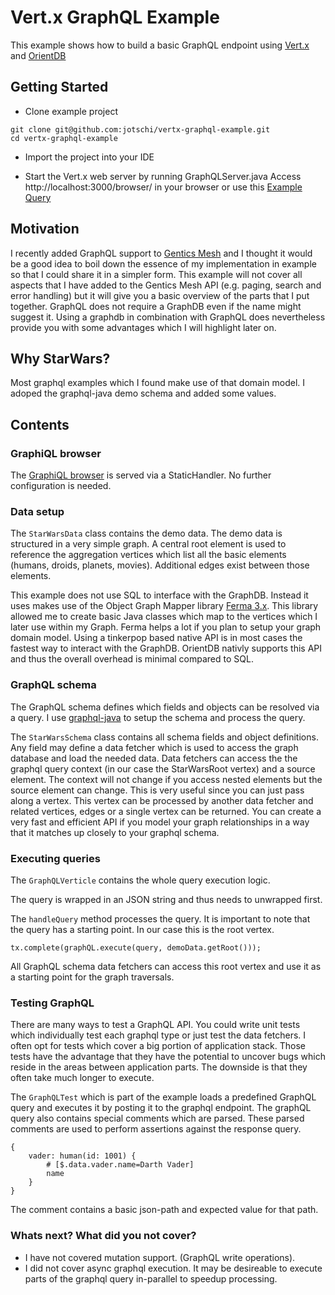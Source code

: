 # Vert.x GraphQL Example

This example shows how to build a basic GraphQL endpoint using [Vert.x](http://vertx.io/) and [OrientDB](http://orientdb.com/orientdb/)

## Getting Started

* Clone example project
```
git clone git@github.com:jotschi/vertx-graphql-example.git
cd vertx-graphql-example
```

* Import the project into your IDE 

* Start the Vert.x web server by running GraphQLServer.java
Access http://localhost:3000/browser/ in your browser or use this 
[Example Query](http://localhost:3000/browser/?query=%7B%0A%20%20movies%20%7B%0A%20%20%20%20title%0A%20%20%7D%0A%20%20hero%20%7B%0A%20%20%20%20name%0A%20%20%20%20friends%20%7B%0A%20%20%20%20%20%20name%0A%20%20%20%20%20%20friends%20%7B%0A%20%20%20%20%20%20%20%20name%0A%20%20%20%20%20%20%7D%0A%20%20%20%20%7D%0A%20%20%7D%0A%7D%0A)

## Motivation

I recently added GraphQL support to [Gentics Mesh](https://getmesh.io) and I thought it would be a good idea to boil down the essence of my implementation in example so that I could share it in a simpler form.
This example will not cover all aspects that I have added to the Gentics Mesh API (e.g. paging, search and error handling) but it will give you a basic overview of the parts that I put together.
GraphQL does not require a GraphDB even if the name might suggest it. Using a graphdb in combination with GraphQL does nevertheless provide you with some advantages which I will highlight later on.

## Why StarWars?

Most graphql examples which I found make use of that domain model. I adoped the graphql-java demo schema and added some values.

## Contents

### GraphiQL browser

The [GraphiQL browser](https://github.com/graphql/graphiql) is served via a StaticHandler. No further configuration is needed.

### Data setup

The `StarWarsData` class contains the demo data. The demo data is structured in a very simple graph. A central root element is used to reference the aggregation vertices which list all the basic elements (humans, droids, planets, movies).
Additional edges exist between those elements.

This example does not use SQL to interface with the GraphDB. Instead it uses makes use of the Object Graph Mapper library [Ferma 3.x](https://github.com/Syncleus/Ferma). This library allowed me to create basic Java classes which map to the vertices which I later use within my Graph. 
Ferma helps a lot if you plan to setup your graph domain model. 
Using a tinkerpop based native API is in most cases the fastest way to interact with the GraphDB. OrientDB nativly supports this API and thus the overall overhead is minimal compared to SQL.

### GraphQL schema

The GraphQL schema defines which fields and objects can be resolved via a query.
I use [graphql-java](https://github.com/graphql-java/graphql-java) to setup the schema and process the query.

The `StarWarsSchema` class contains all schema fields and object definitions.
Any field may define a data fetcher which is used to access the graph database and load the needed data. Data fetchers can access the the graphql query context (in our case the StarWarsRoot vertex) and a source element. The context will not change if you access nested elements but the source element can change. This is very useful since you can just pass along a vertex. This vertex can be processed by another data fetcher and related vertices, edges or a single vertex can be returned. You can create a very fast and efficient API if you model your graph relationships in a way that it matches up closely to your graphql schema.

### Executing queries

The `GraphQLVerticle` contains the whole query execution logic.

The query is wrapped in an JSON string and thus needs to unwrapped first.

The `handleQuery` method processes the query. It is important to note that the query 
has a starting point. In our case this is the root vertex.

```
tx.complete(graphQL.execute(query, demoData.getRoot()));
```

All GraphQL schema data fetchers can access this root vertex and use it as a starting point for the graph traversals.

### Testing GraphQL

There are many ways to test a GraphQL API. You could write unit tests which individually test each graphql type or just test the data fetchers.
I often opt for tests which cover a big portion of application stack. Those tests have the advantage that they have the potential to uncover bugs which reside in the areas between application parts. The downside is that they often take much longer to execute.

The `GraphQLTest` which is part of the example loads a predefined GraphQL query and executes it by posting it to the graphql endpoint. The graphQL query also contains special comments which are parsed. These parsed comments are used to perform assertions against the response query.

```
{
    vader: human(id: 1001) {
		# [$.data.vader.name=Darth Vader]
		name
    }
}

```

The comment contains a basic json-path and expected value for that path.

### Whats next? What did you not cover?

* I have not covered mutation support. (GraphQL write operations). 
* I did not cover async graphql execution. It may be desireable to execute parts of the graphql query in-parallel to speedup processing.
 
